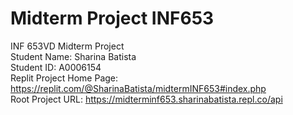 # Midterm Project INF653  
INF 653VD Midterm Project  
Student Name: Sharina Batista  
Student ID: A0006154  
Replit Project Home Page: https://replit.com/@SharinaBatista/midtermINF653#index.php  
Root Project URL: https://midterminf653.sharinabatista.repl.co/api  
